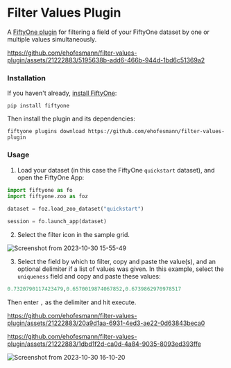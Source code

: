 #  Filter Values Plugin

A [FiftyOne plugin](https://docs.voxel51.com/plugins/index.html) for filtering
a field of your FiftyOne dataset by one or multiple values simultaneously. 



https://github.com/ehofesmann/filter-values-plugin/assets/21222883/5195638b-add6-466b-944d-1bd6c51369a2




### Installation

If you haven't already,
[install FiftyOne](https://docs.voxel51.com/getting_started/install.html):

```shell
pip install fiftyone
```

Then install the plugin and its dependencies:

```shell
fiftyone plugins download https://github.com/ehofesmann/filter-values-plugin
```


### Usage




1. Load your dataset (in this case the FiftyOne `quickstart` dataset), and
   open the FiftyOne App:

```py
import fiftyone as fo
import fiftyone.zoo as foz

dataset = foz.load_zoo_dataset("quickstart")

session = fo.launch_app(dataset)
```


2. Select the filter icon in the sample grid.

![Screenshot from 2023-10-30 15-55-49](https://github.com/ehofesmann/filter-values-plugin/assets/21222883/bbed0b1c-c917-4bea-a48f-550ffa237dc9)


3. Select the field by which to filter, copy and paste the value(s), and an
   optional delimiter if a list of values was given. In this example, select
the `uniqueness` field and copy and paste these values:

```py
0.7320790117423479,0.6570019874067852,0.6739862970978517
```

Then enter `,` as the delimiter and hit execute.




https://github.com/ehofesmann/filter-values-plugin/assets/21222883/20a9d1aa-6931-4ed3-ae22-0d63843beca0


https://github.com/ehofesmann/filter-values-plugin/assets/21222883/1dbd1f2d-ca0d-4a84-9035-8093ed393ffe


![Screenshot from 2023-10-30 16-10-20](https://github.com/ehofesmann/filter-values-plugin/assets/21222883/247a533e-ba8b-44e2-a461-e7dff4e7013b)

